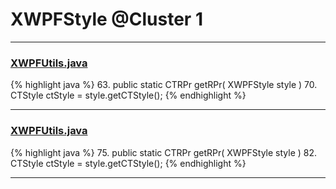 # XWPFStyle @Cluster 1

***

### [XWPFUtils.java](https://searchcode.com/codesearch/view/12208680/)
{% highlight java %}
63. public static CTRPr getRPr( XWPFStyle style )
70.     CTStyle ctStyle = style.getCTStyle();
{% endhighlight %}

***

### [XWPFUtils.java](https://searchcode.com/codesearch/view/96673238/)
{% highlight java %}
75. public static CTRPr getRPr( XWPFStyle style )
82.     CTStyle ctStyle = style.getCTStyle();
{% endhighlight %}

***

